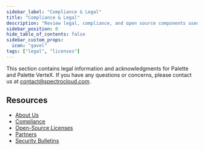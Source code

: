 ```yaml
---
sidebar_label: "Compliance & Legal"
title: "Compliance & Legal"
description: "Review legal, compliance, and open source components used in Palette."
sidebar_position: 0
hide_table_of_contents: false
sidebar_custom_props:
  icon: "gavel"
tags: ["legal", "licenses"]
---
```


This section contains legal information and acknowledgments for Palette and Palette VerteX. If you have any questions or
concerns, please contact us at [contact@spectrocloud.com](mailto:contact@spectrocloud.com).

## Resources

- [About Us](https://www.spectrocloud.com/company)
- [Compliance](./compliance.md)
- [Open-Source Licenses](oss-licenses.md)
- [Partners](https://www.spectrocloud.com/partners)
- [Security Bulletins](../security-bulletins/security-bulletins.md)
